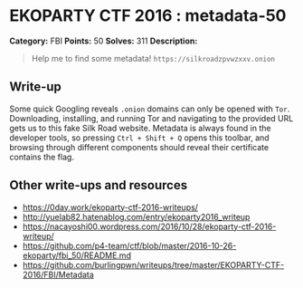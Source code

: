 # EKOPARTY CTF 2016 : metadata-50

**Category:** FBI
**Points:** 50
**Solves:** 311
**Description:**

> Help me to find some metadata!
> `https://silkroadzpvwzxxv.onion`

## Write-up

Some quick Googling reveals `.onion` domains can only be opened with `Tor`. Downloading, installing, and running Tor and navigating to the provided URL gets us to this fake Silk Road website. Metadata is always found in the developer tools, so pressing `Ctrl + Shift + Q` opens this toolbar, and browsing through different components should reveal their certificate contains the flag.

## Other write-ups and resources

* https://0day.work/ekoparty-ctf-2016-writeups/
* http://yuelab82.hatenablog.com/entry/ekoparty2016_writeup
* https://nacayoshi00.wordpress.com/2016/10/28/ekoparty-ctf-2016-writeup/
* https://github.com/p4-team/ctf/blob/master/2016-10-26-ekoparty/fbi_50/README.md
* https://github.com/burlingpwn/writeups/tree/master/EKOPARTY-CTF-2016/FBI/Metadata
